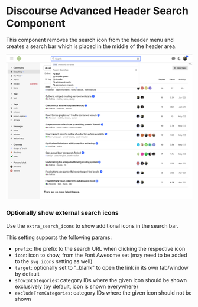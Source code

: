 # Discourse Advanced Header Search Component

This component removes the search icon from the header menu and creates a search bar which is placed in the middle of the header area.

![docs card filter preview](./readme-assets/example.png)

### Optionally show external search icons

Use the `extra_search_icons` to show additional icons in the search bar.

This setting supports the following params:

- `prefix`: the prefix to the search URL when clicking the respective icon
- `icon`: icon to show, from the Font Awesome set (may need to be added to the `svg icons` setting as well)
- `target`: optionally set to "\_blank" to open the link in its own tab/window by default
- `showInCategories`: category IDs where the given icon should be shown exclusively (by default, icon is shown everywhere)
- `excludeFromCategories`: category IDs where the given icon should not be shown
